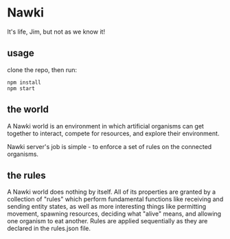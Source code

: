 # Nawki
It's life, Jim, but not as we know it!

## usage
clone the repo, then run:
```
npm install
npm start
```

## the world
A Nawki world is an environment in which artificial organisms can get together to interact, compete for resources, and explore their environment.

Nawki server's job is simple - to enforce a set of rules on the connected organisms.

## the rules
A Nawki world does nothing by itself. All of its properties are granted by a collection of "rules" which perform fundamental functions like receiving and sending entity states, as well as more interesting things like permitting movement, spawning resources, deciding what "alive" means, and allowing one organism to eat another.  Rules are applied sequentially as they are declared in the rules.json file.
